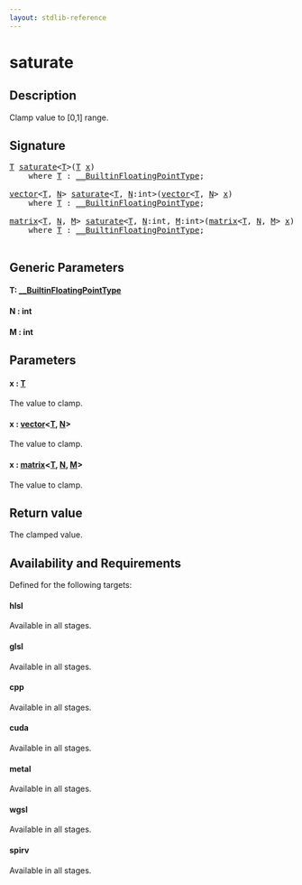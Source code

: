 ```yaml
---
layout: stdlib-reference
---
```


# saturate

## Description

Clamp value to [0,1] range.



## Signature 

<pre>
<a href="saturate.html#typeparam-T" class="code_type">T</a> <a href="saturate.html">saturate</a>&lt;<a href="saturate.html#typeparam-T" class="code_type">T</a>&gt;(<a href="saturate.html#typeparam-T" class="code_type">T</a> <a href="saturate.html#decl-x" class="code_param">x</a>)
    <span class='code_keyword'>where</span> <a href="saturate.html#typeparam-T" class="code_type">T</a> : <a href="index.html" class="code_type">__BuiltinFloatingPointType</a>;

<a href="index.html" class="code_type">vector</a>&lt;<a href="saturate.html#typeparam-T" class="code_type">T</a>, <a href="saturate.html#decl-N" class="code_var">N</a>&gt; <a href="saturate.html">saturate</a>&lt;<a href="saturate.html#typeparam-T" class="code_type">T</a>, <a href="saturate.html#decl-N" class="code_var">N</a>:<span class="code_keyword">int</span>&gt;(<a href="index.html" class="code_type">vector</a>&lt;<a href="saturate.html#typeparam-T" class="code_type">T</a>, <a href="saturate.html#decl-N" class="code_var">N</a>&gt; <a href="saturate.html#decl-x" class="code_param">x</a>)
    <span class='code_keyword'>where</span> <a href="saturate.html#typeparam-T" class="code_type">T</a> : <a href="index.html" class="code_type">__BuiltinFloatingPointType</a>;

<a href="index.html" class="code_type">matrix</a>&lt;<a href="saturate.html#typeparam-T" class="code_type">T</a>, <a href="saturate.html#decl-N" class="code_var">N</a>, <a href="saturate.html#decl-M" class="code_var">M</a>&gt; <a href="saturate.html">saturate</a>&lt;<a href="saturate.html#typeparam-T" class="code_type">T</a>, <a href="saturate.html#decl-N" class="code_var">N</a>:<span class="code_keyword">int</span>, <a href="saturate.html#decl-M" class="code_var">M</a>:<span class="code_keyword">int</span>&gt;(<a href="index.html" class="code_type">matrix</a>&lt;<a href="saturate.html#typeparam-T" class="code_type">T</a>, <a href="saturate.html#decl-N" class="code_var">N</a>, <a href="saturate.html#decl-M" class="code_var">M</a>&gt; <a href="saturate.html#decl-x" class="code_param">x</a>)
    <span class='code_keyword'>where</span> <a href="saturate.html#typeparam-T" class="code_type">T</a> : <a href="index.html" class="code_type">__BuiltinFloatingPointType</a>;

</pre>

## Generic Parameters

####  <a id="typeparam-T"></a>T: [\_\_BuiltinFloatingPointType](../interfaces/0_builtinfloatingpointtype-029hm/index)
####  <a id="decl-N"></a>N  : int
####  <a id="decl-M"></a>M  : int

## Parameters

####  <a id="decl-x"></a>x  : [T](saturate#typeparam-T)
The value to clamp.

####  <a id="decl-x"></a>x  : [vector](../types/vector/index)\<[T](../types/vector/index#typeparam-T), [N](../types/vector/index#decl-N)\>
The value to clamp.

####  <a id="decl-x"></a>x  : [matrix](../types/matrix/index)\<[T](../types/matrix/t-0), [N](../types/matrix/index#decl-N), [M](../types/matrix/index#decl-M)\>
The value to clamp.


## Return value
The clamped value.


## Availability and Requirements

Defined for the following targets:

#### hlsl
Available in all stages.

#### glsl
Available in all stages.

#### cpp
Available in all stages.

#### cuda
Available in all stages.

#### metal
Available in all stages.

#### wgsl
Available in all stages.

#### spirv
Available in all stages.



